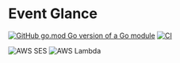 
# Event Glance

[![GitHub go.mod Go version of a Go module](https://img.shields.io/github/go-mod/go-version/luisnquin/event-glance)](https://github.com/luisnquin/event-glance)
[![CI](https://github.com/luisnquin/event-glance/actions/workflows/go.yml/badge.svg)](https://github.com/luisnquin/event-glance/actions/workflows/go.yml)

![AWS SES](https://img.shields.io/badge/aws%20ses-babd2a.svg?style=for-the-badge&logo=minutemailer&logoColor=white)
![AWS Lambda](https://img.shields.io/badge/aws%20lambda-FF9900.svg?style=for-the-badge&logo=awslambda&logoColor=white)
